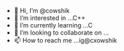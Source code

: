 - 👋 Hi, I’m @cowshik
- 👀 I’m interested in ...C++
- 🌱 I’m currently learning ...C
- 💞️ I’m looking to collaborate on ...
- 📫 How to reach me ...ig@cxowshik

<!---
cowshik/cowshik is a ✨ special ✨ repository because its `README.md` (this file) appears on your GitHub profile.
You can click the Preview link to take a look at your changes.
--->
